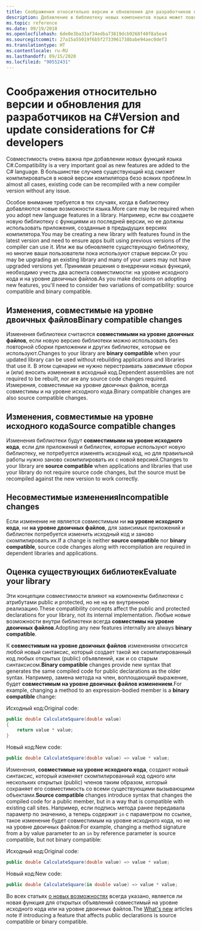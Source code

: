 ```yaml
---
title: Соображения относительно версии и обновления для разработчиков на C#
description: Добавление в библиотеку новых компонентов языка может повлиять на код, который использует эту библиотеку.
ms.topic: reference
ms.date: 09/19/2018
ms.openlocfilehash: 6de0e3ba33af34edba73819dcb9268f40f8a5ea4
ms.sourcegitcommit: 27a15a55019f6b5f2733961738babe94aec0def3
ms.translationtype: HT
ms.contentlocale: ru-RU
ms.lasthandoff: 09/15/2020
ms.locfileid: "90552431"
---
```

# <a name="version-and-update-considerations-for-c-developers"></a><span data-ttu-id="6206a-103">Соображения относительно версии и обновления для разработчиков на C#</span><span class="sxs-lookup"><span data-stu-id="6206a-103">Version and update considerations for C# developers</span></span>

<span data-ttu-id="6206a-104">Совместимость очень важна при добавлении новых функций языка C#.</span><span class="sxs-lookup"><span data-stu-id="6206a-104">Compatibility is a very important goal as new features are added to the C# language.</span></span> <span data-ttu-id="6206a-105">В большинстве случаев существующий код сможет компилироваться в новой версии компилятора безо всяких проблем.</span><span class="sxs-lookup"><span data-stu-id="6206a-105">In almost all cases, existing code can be recompiled with a new compiler version without any issue.</span></span>

<span data-ttu-id="6206a-106">Особое внимание требуется в тех случаях, когда в библиотеку добавляются новые возможности языка.</span><span class="sxs-lookup"><span data-stu-id="6206a-106">More care may be required when you adopt new language features in a library.</span></span> <span data-ttu-id="6206a-107">Например, если вы создаете новую библиотеку с функциями из последней версии, но ее должны использовать приложения, созданные в предыдущих версиях компилятора.</span><span class="sxs-lookup"><span data-stu-id="6206a-107">You may be creating a new library with features found in the latest version and need to ensure apps built using previous versions of the compiler can use it.</span></span> <span data-ttu-id="6206a-108">Или же вы обновляете существующую библиотеку, но многие ваши пользователи пока используют старые версии.</span><span class="sxs-lookup"><span data-stu-id="6206a-108">Or you may be upgrading an existing library and many of your users may not have upgraded versions yet.</span></span> <span data-ttu-id="6206a-109">Принимая решения о внедрении новых функций, необходимо учесть два аспекта совместимости: на уровне исходного кода и на уровне двоичных файлов.</span><span class="sxs-lookup"><span data-stu-id="6206a-109">As you make decisions on adopting new features, you'll need to consider two variations of compatibility: source compatible and binary compatible.</span></span>

## <a name="binary-compatible-changes"></a><span data-ttu-id="6206a-110">Изменения, совместимые на уровне двоичных файлов</span><span class="sxs-lookup"><span data-stu-id="6206a-110">Binary compatible changes</span></span>

<span data-ttu-id="6206a-111">Изменения библиотеки считаются **совместимыми на уровне двоичных файлов**, если новую версию библиотеки можно использовать без повторной сборки приложении и других библиотек, которые ее используют.</span><span class="sxs-lookup"><span data-stu-id="6206a-111">Changes to your library are **binary compatible** when your updated library can be used without rebuilding applications and libraries that use it.</span></span> <span data-ttu-id="6206a-112">В этом сценарии не нужно перестраивать зависимые сборки и (или) вносить изменения в исходный код.</span><span class="sxs-lookup"><span data-stu-id="6206a-112">Dependent assemblies are not required to be rebuilt, nor are any source code changes required.</span></span> <span data-ttu-id="6206a-113">Измерения, совместимые на уровне двоичных файлов, всегда совместимы и на уровне исходного кода.</span><span class="sxs-lookup"><span data-stu-id="6206a-113">Binary compatible changes are also source compatible changes.</span></span>

## <a name="source-compatible-changes"></a><span data-ttu-id="6206a-114">Изменения, совместимые на уровне исходного кода</span><span class="sxs-lookup"><span data-stu-id="6206a-114">Source compatible changes</span></span>

<span data-ttu-id="6206a-115">Изменения библиотеки будут **совместимыми на уровне исходного кода**, если для приложений и библиотек, которые используют новую библиотеку, не потребуется изменять исходный код, но для правильной работы нужно заново скомпилировать их с новой версией.</span><span class="sxs-lookup"><span data-stu-id="6206a-115">Changes to your library are **source compatible** when applications and libraries that use your library do not require source code changes, but the source must be recompiled against the new version to work correctly.</span></span>

## <a name="incompatible-changes"></a><span data-ttu-id="6206a-116">Несовместимые изменения</span><span class="sxs-lookup"><span data-stu-id="6206a-116">Incompatible changes</span></span>

<span data-ttu-id="6206a-117">Если изменение не является совместимым ни **на уровне исходного кода**, ни **на уровне двоичных файлов**, для зависимых приложений и библиотек потребуется изменить исходный код и заново скомпилировать их.</span><span class="sxs-lookup"><span data-stu-id="6206a-117">If a change is neither **source compatible** nor **binary compatible**, source code changes along with recompilation are required in dependent libraries and applications.</span></span>

## <a name="evaluate-your-library"></a><span data-ttu-id="6206a-118">Оценка существующих библиотек</span><span class="sxs-lookup"><span data-stu-id="6206a-118">Evaluate your library</span></span>

<span data-ttu-id="6206a-119">Эти концепции совместимости влияют на компоненты библиотеки с атрибутами public и protected, но не на ее внутреннюю реализацию.</span><span class="sxs-lookup"><span data-stu-id="6206a-119">These compatibility concepts affect the public and protected declarations for your library, not its internal implementation.</span></span> <span data-ttu-id="6206a-120">Любые новые возможности внутри библиотеки всегда **совместимы на уровне двоичных файлов**.</span><span class="sxs-lookup"><span data-stu-id="6206a-120">Adopting any new features internally are always **binary compatible**.</span></span>  

<span data-ttu-id="6206a-121">К **совместимым на уровне двоичных файлов** изменениям относится любой новый синтаксис, который создает такой же скомпилированный код любых открытых (public) объявлений, как и со старым синтаксисом.</span><span class="sxs-lookup"><span data-stu-id="6206a-121">**Binary compatible** changes provide new syntax that generates the same compiled code for public declarations as the older syntax.</span></span> <span data-ttu-id="6206a-122">Например, замена метода на член, воплощающий выражение, будет **совместимым на уровне двоичных файлов изменением**.</span><span class="sxs-lookup"><span data-stu-id="6206a-122">For example, changing a method to an expression-bodied member is a **binary compatible** change:</span></span>

<span data-ttu-id="6206a-123">Исходный код:</span><span class="sxs-lookup"><span data-stu-id="6206a-123">Original code:</span></span>

```csharp
public double CalculateSquare(double value)
{
    return value * value;
}
```

<span data-ttu-id="6206a-124">Новый код:</span><span class="sxs-lookup"><span data-stu-id="6206a-124">New code:</span></span>

```csharp
public double CalculateSquare(double value) => value * value;
```

<span data-ttu-id="6206a-125">Изменения, **совместимые на уровне исходного кода**, создают новый синтаксис, который изменяет скомпилированный код одного или нескольких открытых (public) членов таким образом, который сохраняет его совместимость со всеми существующими вызывающими объектами.</span><span class="sxs-lookup"><span data-stu-id="6206a-125">**Source compatible** changes introduce syntax that changes the compiled code for a public member, but in a way that is compatible with existing call sites.</span></span> <span data-ttu-id="6206a-126">Например, если подпись метода ранее передавала параметр по значению, а теперь содержит `in` с параметром по ссылке, такое изменение будет совместимым на уровне исходного кода, но не на уровне двоичных файлов:</span><span class="sxs-lookup"><span data-stu-id="6206a-126">For example, changing a method signature from a by value parameter to an `in` by reference parameter is source compatible, but not binary compatible:</span></span>

<span data-ttu-id="6206a-127">Исходный код:</span><span class="sxs-lookup"><span data-stu-id="6206a-127">Original code:</span></span>

```csharp
public double CalculateSquare(double value) => value * value;
```

<span data-ttu-id="6206a-128">Новый код:</span><span class="sxs-lookup"><span data-stu-id="6206a-128">New code:</span></span>

```csharp
public double CalculateSquare(in double value) => value * value;
```

<span data-ttu-id="6206a-129">Во всех статьях [о новых возможностях](./csharp-9.md) всегда указано, является ли новая функция для открытых объявлений совместимый на уровне исходного кода или на уровне двоичных файлов.</span><span class="sxs-lookup"><span data-stu-id="6206a-129">The [What's new](./csharp-9.md) articles note if introducing a feature that affects public declarations is source compatible or binary compatible.</span></span>
